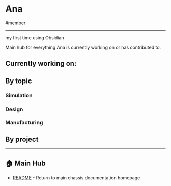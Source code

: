 # Ana
#member

---
my first time using Obsidian


Main hub for everything Ana is currently working on or has contributed to.
## Currently working on:

## By topic

### Simulation

### Design

### Manufacturing

## By project

---

## 🏠 Main Hub
- [README](../README.md) - Return to main chassis documentation homepage

